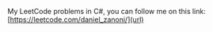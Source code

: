 My LeetCode problems in C#, you can follow me on this link: [https://leetcode.com/daniel_zanoni/](url)
